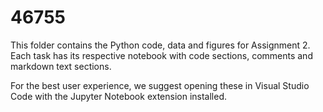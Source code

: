 # 46755
This folder contains the Python code, data and figures for Assignment 2.
Each task has its respective notebook with code sections, comments and markdown text sections.

For the best user experience, we suggest opening these in Visual Studio Code with the Jupyter Notebook extension installed.

